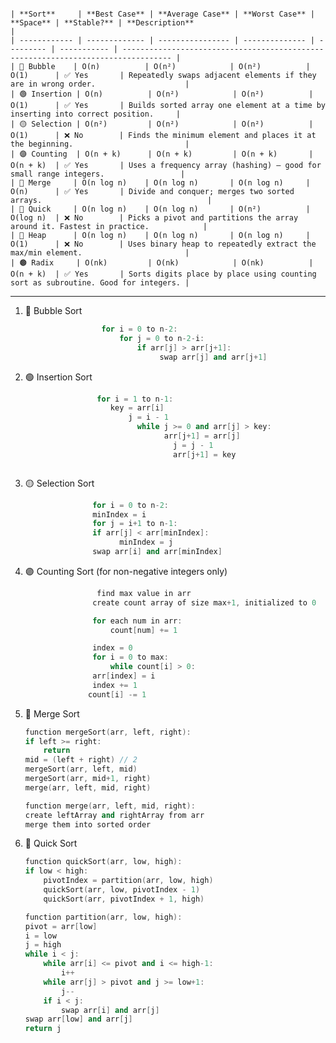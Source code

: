
```

| **Sort**     | **Best Case** | **Average Case** | **Worst Case** | **Space** | **Stable?** | **Description**                                                                   |
| ------------ | ------------- | ---------------- | -------------- | --------- | ----------- | --------------------------------------------------------------------------------- |
| 🔵 Bubble    | O(n)          | O(n²)            | O(n²)          | O(1)      | ✅ Yes       | Repeatedly swaps adjacent elements if they are in wrong order.                    |
| 🟢 Insertion | O(n)          | O(n²)            | O(n²)          | O(1)      | ✅ Yes       | Builds sorted array one element at a time by inserting into correct position.     |
| 🟡 Selection | O(n²)         | O(n²)            | O(n²)          | O(1)      | ❌ No        | Finds the minimum element and places it at the beginning.                         |
| 🟣 Counting  | O(n + k)      | O(n + k)         | O(n + k)       | O(n + k)  | ✅ Yes       | Uses a frequency array (hashing) — good for small range integers.                 |
| 🔵 Merge     | O(n log n)    | O(n log n)       | O(n log n)     | O(n)      | ✅ Yes       | Divide and conquer; merges two sorted arrays.                                     |
| 🔴 Quick     | O(n log n)    | O(n log n)       | O(n²)          | O(log n)  | ❌ No        | Picks a pivot and partitions the array around it. Fastest in practice.            |
| 🔶 Heap      | O(n log n)    | O(n log n)       | O(n log n)     | O(1)      | ❌ No        | Uses binary heap to repeatedly extract the max/min element.                       |
| 🟤 Radix     | O(nk)         | O(nk)            | O(nk)          | O(n + k)  | ✅ Yes       | Sorts digits place by place using counting sort as subroutine. Good for integers. |

```
---

1. 🔵 Bubble Sort

   ```cpp
                    for i = 0 to n-2:
                        for j = 0 to n-2-i:
                            if arr[j] > arr[j+1]:
                                 swap arr[j] and arr[j+1]

2. 🟢 Insertion Sort

   ```cpp
                   for i = 1 to n-1:
                      key = arr[i]
                          j = i - 1
                            while j >= 0 and arr[j] > key:
                                  arr[j+1] = arr[j]
                                    j = j - 1
                                    arr[j+1] = key



3. 🟡 Selection Sort

   ```cpp
                  for i = 0 to n-2:
                  minIndex = i
                  for j = i+1 to n-1:
                  if arr[j] < arr[minIndex]:
                        minIndex = j
                  swap arr[i] and arr[minIndex]


4. 🟣 Counting Sort (for non-negative integers only)

   ```cpp
                   find max value in arr
                  create count array of size max+1, initialized to 0

                  for each num in arr:
                      count[num] += 1

                  index = 0
                  for i = 0 to max:
                      while count[i] > 0:
                  arr[index] = i
                  index += 1
                 count[i] -= 1


5. 🔵  Merge Sort

    ```cpp
    function mergeSort(arr, left, right):
    if left >= right:
        return
    mid = (left + right) // 2
    mergeSort(arr, left, mid)
    mergeSort(arr, mid+1, right)
    merge(arr, left, mid, right)

    function merge(arr, left, mid, right):
    create leftArray and rightArray from arr
    merge them into sorted order

6. 🔴 Quick Sort

    ```cpp
    function quickSort(arr, low, high):
    if low < high:
        pivotIndex = partition(arr, low, high)
        quickSort(arr, low, pivotIndex - 1)
        quickSort(arr, pivotIndex + 1, high)

    function partition(arr, low, high):
    pivot = arr[low]
    i = low
    j = high
    while i < j:
        while arr[i] <= pivot and i <= high-1:
            i++
        while arr[j] > pivot and j >= low+1:
            j--
        if i < j:
            swap arr[i] and arr[j]
    swap arr[low] and arr[j]
    return j

